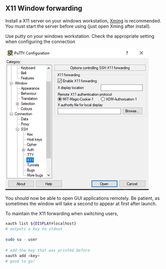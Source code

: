 ## X11 Window forwarding

Install a X11 server on your windows workstation, [Xming](https://sourceforge.net/projects/xming/) is recommended. You must start the server before using (just open Xming after install).

Use putty on your windows workstation. Check the appropriate setting when configuring the connection

![image](images/putty_x11.png)

You should now be able to open GUI applications remotely. Be patient, as sometimes the window will take a second to appear at first after launch.

To maintain the X11 forwarding when switching users,

```bash
xauth list ${DISPLAY#localhost}
# outputs a key to stdout

sudo su - user

# add the key that was printed before
xauth add <key>
# good to go!
```
